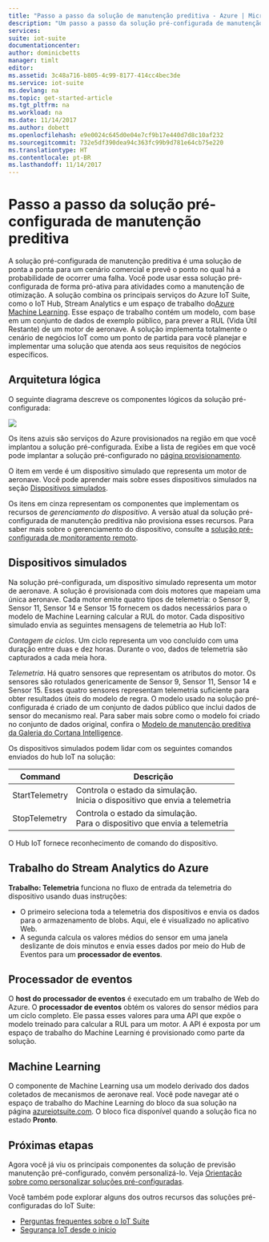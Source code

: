 ```yaml
---
title: "Passo a passo da solução de manutenção preditiva - Azure | Microsoft Docs"
description: "Um passo a passo da solução pré-configurada de manutenção preditiva do Azure IoT."
services: 
suite: iot-suite
documentationcenter: 
author: dominicbetts
manager: timlt
editor: 
ms.assetid: 3c48a716-b805-4c99-8177-414cc4bec3de
ms.service: iot-suite
ms.devlang: na
ms.topic: get-started-article
ms.tgt_pltfrm: na
ms.workload: na
ms.date: 11/14/2017
ms.author: dobett
ms.openlocfilehash: e9e0024c645d0e04e7cf9b17e440d7d8c10af232
ms.sourcegitcommit: 732e5df390dea94c363fc99b9d781e64cb75e220
ms.translationtype: HT
ms.contentlocale: pt-BR
ms.lasthandoff: 11/14/2017
---
```

# <a name="predictive-maintenance-preconfigured-solution-walkthrough"></a>Passo a passo da solução pré-configurada de manutenção preditiva

A solução pré-configurada de manutenção preditiva é uma solução de ponta a ponta para um cenário comercial e prevê o ponto no qual há a probabilidade de ocorrer uma falha. Você pode usar essa solução pré-configurada de forma pró-ativa para atividades como a manutenção de otimização. A solução combina os principais serviços do Azure IoT Suite, como o IoT Hub, Stream Analytics e um espaço de trabalho do[Azure Machine Learning][lnk-machine-learning]. Esse espaço de trabalho contém um modelo, com base em um conjunto de dados de exemplo público, para prever a RUL (Vida Útil Restante) de um motor de aeronave. A solução implementa totalmente o cenário de negócios IoT como um ponto de partida para você planejar e implementar uma solução que atenda aos seus requisitos de negócios específicos.

## <a name="logical-architecture"></a>Arquitetura lógica

O seguinte diagrama descreve os componentes lógicos da solução pré-configurada:

![][img-architecture]

Os itens azuis são serviços do Azure provisionados na região em que você implantou a solução pré-configurada. Exibe a lista de regiões em que você pode implantar a solução pré-configurado no [página provisionamento][lnk-azureiotsuite].

O item em verde é um dispositivo simulado que representa um motor de aeronave. Você pode aprender mais sobre esses dispositivos simulados na seção [Dispositivos simulados](#simulated-devices).

Os itens em cinza representam os componentes que implementam os recursos de *gerenciamento do dispositivo*. A versão atual da solução pré-configurada de manutenção preditiva não provisiona esses recursos. Para saber mais sobre o gerenciamento do dispositivo, consulte a [solução pré-configurada de monitoramento remoto][lnk-remote-monitoring].

## <a name="simulated-devices"></a>Dispositivos simulados

Na solução pré-configurada, um dispositivo simulado representa um motor de aeronave. A solução é provisionada com dois motores que mapeiam uma única aeronave. Cada motor emite quatro tipos de telemetria: o Sensor 9, Sensor 11, Sensor 14 e Sensor 15 fornecem os dados necessários para o modelo de Machine Learning calcular a RUL do motor. Cada dispositivo simulado envia as seguintes mensagens de telemetria ao Hub IoT:

*Contagem de ciclos*. Um ciclo representa um voo concluído com uma duração entre duas e dez horas. Durante o voo, dados de telemetria são capturados a cada meia hora.

*Telemetria*. Há quatro sensores que representam os atributos do motor. Os sensores são rotulados genericamente de Sensor 9, Sensor 11, Sensor 14 e Sensor 15. Esses quatro sensores representam telemetria suficiente para obter resultados úteis do modelo de regra. O modelo usado na solução pré-configurada é criado de um conjunto de dados público que inclui dados de sensor do mecanismo real. Para saber mais sobre como o modelo foi criado no conjunto de dados original, confira o [Modelo de manutenção preditiva da Galeria do Cortana Intelligence][lnk-cortana-analytics].

Os dispositivos simulados podem lidar com os seguintes comandos enviados do hub IoT na solução:

| Command | Descrição |
| --- | --- |
| StartTelemetry |Controla o estado da simulação.<br/>Inicia o dispositivo que envia a telemetria |
| StopTelemetry |Controla o estado da simulação.<br/>Para o dispositivo que envia a telemetria |

O Hub IoT fornece reconhecimento de comando do dispositivo.

## <a name="azure-stream-analytics-job"></a>Trabalho do Stream Analytics do Azure

**Trabalho: Telemetria** funciona no fluxo de entrada da telemetria do dispositivo usando duas instruções:

* O primeiro seleciona toda a telemetria dos dispositivos e envia os dados para o armazenamento de blobs. Aqui, ele é visualizado no aplicativo Web.
* A segunda calcula os valores médios do sensor em uma janela deslizante de dois minutos e envia esses dados por meio do Hub de Eventos para um **processador de eventos**.

## <a name="event-processor"></a>Processador de eventos
O **host do processador de eventos** é executado em um trabalho de Web do Azure. O **processador de eventos** obtém os valores do sensor médios para um ciclo completo. Ele passa esses valores para uma API que expõe o modelo treinado para calcular a RUL para um motor. A API é exposta por um espaço de trabalho do Machine Learning é provisionado como parte da solução.

## <a name="machine-learning"></a>Machine Learning
O componente de Machine Learning usa um modelo derivado dos dados coletados de mecanismos de aeronave real. Você pode navegar até o espaço de trabalho do Machine Learning do bloco da sua solução na página [azureiotsuite.com][lnk-azureiotsuite]. O bloco fica disponível quando a solução fica no estado **Pronto**.


## <a name="next-steps"></a>Próximas etapas
Agora você já viu os principais componentes da solução de previsão manutenção pré-configurado, convém personalizá-lo. Veja [Orientação sobre como personalizar soluções pré-configuradas][lnk-customize].

Você também pode explorar alguns dos outros recursos das soluções pré-configuradas do IoT Suite:

* [Perguntas frequentes sobre o IoT Suite][lnk-faq]
* [Segurança IoT desde o início][lnk-security-groundup]

[img-architecture]: media/iot-suite-predictive-walkthrough/architecture.png

[lnk-remote-monitoring]: iot-suite-v1-remote-monitoring-sample-walkthrough.md
[lnk-cortana-analytics]: http://gallery.cortanaintelligence.com/Collection/Predictive-Maintenance-Template-3
[lnk-azureiotsuite]: https://www.azureiotsuite.com/
[lnk-customize]: iot-suite-v1-guidance-on-customizing-preconfigured-solutions.md
[lnk-faq]: iot-suite-v1-faq.md
[lnk-security-groundup]: securing-iot-ground-up.md
[lnk-machine-learning]: https://azure.microsoft.com/services/machine-learning/